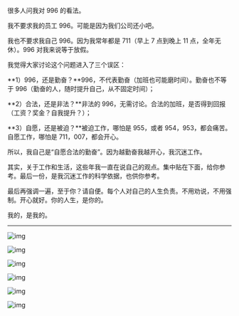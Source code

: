 很多人问我对 996 的看法。

我不要求我的员工 996。可能是因为我们公司还小吧。

我也不要求我自己 996。因为我常年都是 711（早上 7 点到晚上 11 点，全年无休）。996 对我来说等于放假。

我觉得大家讨论这个问题进入了三个误区：

**1）996，还是勤奋？**996，不代表勤奋（加班也可能磨时间）。勤奋也不等于 996（勤奋的人，随时提升自己，从不固定时间）；

**2）合法，还是非法？**非法的 996，无需讨论。合法的加班，是否得到回报（工资？奖金？自我提升？）；

**3）自愿，还是被迫？**被迫工作，哪怕是 955，或者 954，953，都会痛苦。自愿工作，哪怕是 711，007，都会开心。

所以，我自己是“自愿合法的勤奋”。因为越勤奋我越开心，我沉迷工作。

其实，关于工作和生活，这些年我一直在说自己的观点。集中贴在下面，给你参考。最后一份，是我沉迷工作的科学依据，也供你参考。

最后再强调一遍，至于你？请自便。每个人对自己的人生负责。不用劝说，不用强制。开心就好。你的人生，是你的。

我的，是我的。



------





![img](https://mmbiz.qpic.cn/mmbiz_png/Eia1pKbzLGbS7eMaz30IvM9HQETG01HZwTU2U00ZUJkhYKic4D5CicIsqib7TicBPicOwBIiakicpWh8H6YgzwbicOVaRVA/640?wx_fmt=png&tp=webp&wxfrom=5&wx_lazy=1&wx_co=1)



![img](https://mmbiz.qpic.cn/mmbiz_png/Eia1pKbzLGbS7eMaz30IvM9HQETG01HZw06y5iczEzUs2CdpPrdxhmFOG75Dpr3fSOD6UV71CH3Vpzt8vtMDaWQA/640?wx_fmt=png&tp=webp&wxfrom=5&wx_lazy=1&wx_co=1)

![img](https://mmbiz.qpic.cn/mmbiz_png/Eia1pKbzLGbS7eMaz30IvM9HQETG01HZwT5IVPaqfH9kxLWW9zkPKX2BKOXAiaD2u05XTWicb0sN8nvvc5kP0AhsA/640?wx_fmt=png&tp=webp&wxfrom=5&wx_lazy=1&wx_co=1)



![img](https://mmbiz.qpic.cn/mmbiz_jpg/Eia1pKbzLGbS7eMaz30IvM9HQETG01HZwDy0xdjvP3ialnYG6sBXX08zPV9gtZ9pWETEVC1r4viby5EZDFV4qopQA/640?wx_fmt=jpeg&tp=webp&wxfrom=5&wx_lazy=1&wx_co=1)

![img](https://mmbiz.qpic.cn/mmbiz_jpg/Eia1pKbzLGbS7eMaz30IvM9HQETG01HZwkZGqicmDFq1hghnZFgje4bs3tMgwBYpL4bbbiaqa3FDz2cuSV1elIECg/640?wx_fmt=jpeg&tp=webp&wxfrom=5&wx_lazy=1&wx_co=1)





![img](https://mmbiz.qpic.cn/mmbiz_jpg/Eia1pKbzLGbS7eMaz30IvM9HQETG01HZwyqg5ObQXIUNcffQvc4RUbubicG9vNb3hzu5QvfHlYzjicRXbQic1RFxFg/640?wx_fmt=jpeg&tp=webp&wxfrom=5&wx_lazy=1&wx_co=1)